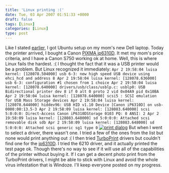 ```yaml
---
title: 'Linux printing :('
date: Tue, 03 Apr 2007 01:51:33 +0000
draft: false
tags: [Linux]
categories: [Linux]
type: post
---
```


Like I stated [earlier,](http://zeusville.wordpress.com/2007/04/01/this-weekend/) I got Ubuntu setup on my mom's new Dell laptop. Today the printer arrived, I bought a Canon [PIXMA ip6310D](http://www.newegg.com/Product/Product.aspx?Item=N82E16828102033). It met my mom's price criteria, and I have a Canon S750 working ok at home. Well, this is where Linux fails the hardest. :( I thought the fact that it was a USB printer would be a problem. But Linux recognized it immediately: `Apr 2 19:58:04 luisa kernel: [128078.504000] usb 6-3: new high speed USB device using ehci_hcd and address 8 Apr 2 19:58:04 luisa kernel: [128078.636000] usb 6-3: configuration #1 chosen from 1 choice Apr 2 19:58:04 luisa kernel: [128078.640000] drivers/usb/class/usblp.c: usblp0: USB Bidirectional printer dev 8 if 0 alt 0 proto 2 vid 0x04A9 pid 0x10BA Apr 2 19:58:04 luisa kernel: [128078.640000] scsi5 : SCSI emulation for USB Mass Storage devices Apr 2 19:58:04 luisa kernel: [128078.644000] hiddev96: USB HID v1.10 Device [Canon iP6310D] on usb-0000:00:13.5-3 Apr 2 19:58:09 luisa kernel: [128083.640000] scsi 5:0:0:0: Direct-Access Canon iP6310DStorage 0103 PQ: 0 ANSI: 2 Apr 2 19:58:09 luisa kernel: [128083.648000] sd 5:0:0:0: Attached scsi removable disk sdb Apr 2 19:58:09 luisa kernel: [128083.648000] sd 5:0:0:0: Attached scsi generic sg1 type 0` [![print dialog](http://zeusville.files.wordpress.com/2007/04/ubuntu_canonprinter.png)](http://zeusville.files.wordpress.com/2007/04/ubuntu_canonprinter.png "print dialog") But when I went to select a driver, there wasn't one. I tried a few of the ones from the list but none would print anything out :( I then tried [TurboPrint](http://www.turboprint.info/) drivers but couldn't find one for the [ip6310D](http://www.turboprint.info/printers.html). I tried the 6210 driver, and it actually printed the test page ok. Though there's no way to see if it will use all of the capabilities of the printer without buying it. If I can get a decent photo print from the TurboPrint drivers, I might be able to stick with Linux and avoid the whole virus infestation that is Windoze. I'll keep everyone posted on my progress.